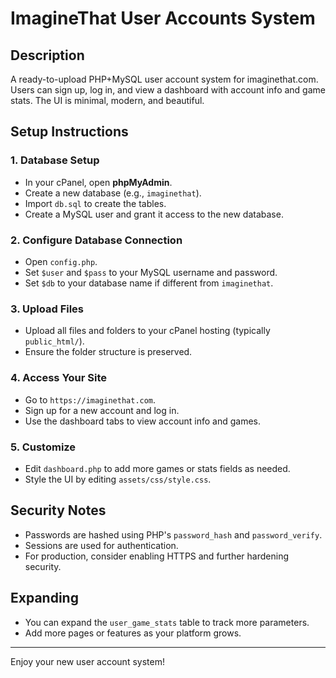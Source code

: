 # ImagineThat User Accounts System

## Description
A ready-to-upload PHP+MySQL user account system for imaginethat.com. Users can sign up, log in, and view a dashboard with account info and game stats. The UI is minimal, modern, and beautiful.

## Setup Instructions

### 1. Database Setup
- In your cPanel, open **phpMyAdmin**.
- Create a new database (e.g., `imaginethat`).
- Import `db.sql` to create the tables.
- Create a MySQL user and grant it access to the new database.

### 2. Configure Database Connection
- Open `config.php`.
- Set `$user` and `$pass` to your MySQL username and password.
- Set `$db` to your database name if different from `imaginethat`.

### 3. Upload Files
- Upload all files and folders to your cPanel hosting (typically `public_html/`).
- Ensure the folder structure is preserved.

### 4. Access Your Site
- Go to `https://imaginethat.com`.
- Sign up for a new account and log in.
- Use the dashboard tabs to view account info and games.

### 5. Customize
- Edit `dashboard.php` to add more games or stats fields as needed.
- Style the UI by editing `assets/css/style.css`.

## Security Notes
- Passwords are hashed using PHP's `password_hash` and `password_verify`.
- Sessions are used for authentication.
- For production, consider enabling HTTPS and further hardening security.

## Expanding
- You can expand the `user_game_stats` table to track more parameters.
- Add more pages or features as your platform grows.

---
Enjoy your new user account system!
